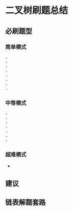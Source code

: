 # 二叉树刷题总结

## 必刷题型

### 简单模式

```
-
-
-
-
-
-
-
-
```

### 中等模式

```
-
-
-
-
-
-
-
```

### 超难模式

-

## 建议

## 链表解题套路
